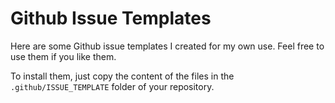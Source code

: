 # Github Issue Templates

Here are some Github issue templates I created for my own use. Feel free to use them if you like them.

To install them, just copy the content of the files in the `.github/ISSUE_TEMPLATE` folder of your repository.